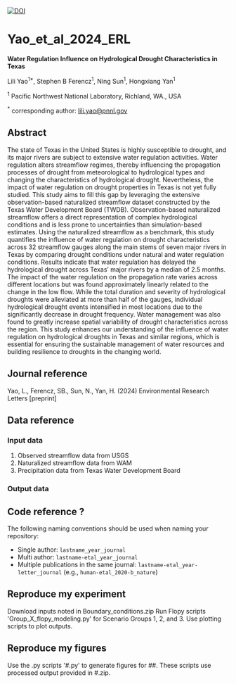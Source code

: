 [![DOI](https://zenodo.org/badge/265254045.svg)](https://zenodo.org/doi/10.5281/zenodo.10442485)

# Yao_et_al_2024_ERL
**Water Regulation Influence on Hydrological Drought Characteristics in Texas**  
  
Lili Yao<sup>1*</sup>, Stephen B Ferencz<sup>1</sup>, Ning Sun<sup>1</sup>, Hongxiang Yan<sup>1</sup>  
  
<sup>1</sup> Pacific Northwest National Laboratory, Richland, WA., USA  
  
<sup>*</sup> corresponding author: lili.yao@pnnl.gov

## Abstract
The state of Texas in the United States is highly susceptible to drought, and its major rivers are subject to extensive water regulation activities. Water regulation alters streamflow regimes, thereby influencing the propagation processes of drought from meteorological to hydrological types and changing the characteristics of hydrological drought. Nevertheless, the impact of water regulation on drought properties in Texas is not yet fully studied. This study aims to fill this gap by leveraging the extensive observation-based naturalized streamflow dataset constructed by the Texas Water Development Board (TWDB). Observation-based naturalized streamflow offers a direct representation of complex hydrological conditions and is less prone to uncertainties than simulation-based estimates. Using the naturalized streamflow as a benchmark, this study quantifies the influence of water regulation on drought characteristics across 32 streamflow gauges along the main stems of seven major rivers in Texas by comparing drought conditions under natural and water regulation conditions. Results indicate that water regulation has delayed the hydrological drought across Texas’ major rivers by a median of 2.5 months. The impact of the water regulation on the propagation rate varies across different locations but was found approximately linearly related to the change in the low flow. While the total duration and severity of hydrological droughts were alleviated at more than half of the gauges, individual hydrological drought events intensified in most locations due to the significantly decrease in drought frequency. Water management was also found to greatly increase spatial variability of drought characteristics across the region. This study enhances our understanding of the influence of water regulation on hydrological droughts in Texas and similar regions, which is essential for ensuring the sustainable management of water resources and building resilience to droughts in the changing world.

## Journal reference
Yao, L., Ferencz, SB., Sun, N., Yan, H. (2024) Environmental Research Letters [preprint]

## Data reference  
### Input data  

1. Observed streamflow data from USGS
2. Naturalized streamflow data from WAM
3. Precipitation data from Texas Water Development Board  

### Output data



## Code reference ? 
The following naming conventions should be used when naming your repository:  
- Single author:  `lastname_year_journal`
- Multi author:  `lastname-etal_year_journal`
- Multiple publications in the same journal:  `lastname-etal_year-letter_journal` (e.g., `human-etal_2020-b_nature`)

## Reproduce my experiment
Download inputs noted in Boundary_conditions.zip
Run Flopy scripts 'Group_X_flopy_modeling.py' for Scenario Groups 1, 2, and 3.
Use plotting scripts to plot outputs.  

## Reproduce my figures 
Use the .py scripts '#.py' to generate figures for ##. These scripts use processed output provided in #.zip.


